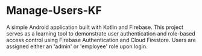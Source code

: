 # Manage-Users-KF
A simple Android application built with Kotlin and Firebase. This project serves as a learning tool to demonstrate user authentication and role-based access control using Firebase Authentication and Cloud Firestore. Users are assigned either an 'admin' or 'employee' role upon login.
